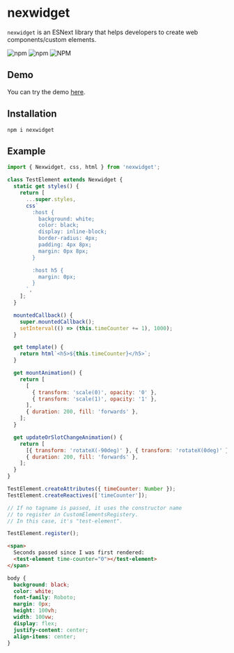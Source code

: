 # nexwidget

`nexwidget` is an ESNext library that helps developers to create web components/custom elements.

![npm](https://img.shields.io/npm/v/nexwidget)
![npm](https://img.shields.io/npm/dw/nexwidget)
![NPM](https://img.shields.io/npm/l/nexwidget)

## Demo

You can try the demo [here](https://codepen.io/Hawmed/pen/NWppjxJ).

## Installation

```
npm i nexwidget
```

## Example

```js
import { Nexwidget, css, html } from 'nexwidget';

class TestElement extends Nexwidget {
  static get styles() {
    return [
      ...super.styles,
      css`
        :host {
          background: white;
          color: black;
          display: inline-block;
          border-radius: 4px;
          padding: 4px 8px;
          margin: 0px 8px;
        }

        :host h5 {
          margin: 0px;
        }
      `,
    ];
  }

  mountedCallback() {
    super.mountedCallback();
    setInterval(() => (this.timeCounter += 1), 1000);
  }

  get template() {
    return html`<h5>${this.timeCounter}</h5>`;
  }

  get mountAnimation() {
    return [
      [
        { transform: 'scale(0)', opacity: '0' },
        { transform: 'scale(1)', opacity: '1' },
      ],
      { duration: 200, fill: 'forwards' },
    ];
  }

  get updateOrSlotChangeAnimation() {
    return [
      [{ transform: 'rotateX(-90deg)' }, { transform: 'rotateX(0deg)' }],
      { duration: 200, fill: 'forwards' },
    ];
  }
}

TestElement.createAttributes({ timeCounter: Number });
TestElement.createReactives(['timeCounter']);

// If no tagname is passed, it uses the constructor name
// to register in CustomElementsRegistery.
// In this case, it's "test-element".

TestElement.register();
```

```html
<span>
  Seconds passed since I was first rendered:
  <test-element time-counter="0"></test-element>
</span>
```

```css
body {
  background: black;
  color: white;
  font-family: Roboto;
  margin: 0px;
  height: 100vh;
  width: 100vw;
  display: flex;
  justify-content: center;
  align-items: center;
}
```
